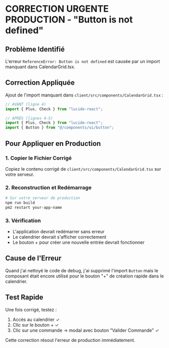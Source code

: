# CORRECTION URGENTE PRODUCTION - "Button is not defined"

## Problème Identifié
L'erreur `ReferenceError: Button is not defined` est causée par un import manquant dans CalendarGrid.tsx.

## Correction Appliquée
Ajout de l'import manquant dans `client/src/components/CalendarGrid.tsx` :

```typescript
// AVANT (ligne 4)
import { Plus, Check } from "lucide-react";

// APRÈS (lignes 4-5)
import { Plus, Check } from "lucide-react";
import { Button } from "@/components/ui/button";
```

## Pour Appliquer en Production

### 1. Copier le Fichier Corrigé
Copiez le contenu corrigé de `client/src/components/CalendarGrid.tsx` sur votre serveur.

### 2. Reconstruction et Redémarrage
```bash
# Sur votre serveur de production
npm run build
pm2 restart your-app-name
```

### 3. Vérification
- L'application devrait redémarrer sans erreur
- Le calendrier devrait s'afficher correctement
- Le bouton + pour créer une nouvelle entrée devrait fonctionner

## Cause de l'Erreur
Quand j'ai nettoyé le code de debug, j'ai supprimé l'import `Button` mais le composant était encore utilisé pour le bouton "+" de création rapide dans le calendrier.

## Test Rapide
Une fois corrigé, testez :
1. Accès au calendrier ✓
2. Clic sur le bouton + ✓  
3. Clic sur une commande → modal avec bouton "Valider Commande" ✓

Cette correction résout l'erreur de production immédiatement.